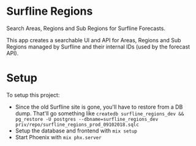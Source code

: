 # Surfline Regions

Search Areas, Regions and Sub Regions for Surfline Forecasts.

This app creates a searchable UI and API for Areas, Regions and Sub Regions managed by Surfline and their internal IDs (used by the forecast API).

# Setup

To setup this project:

*   Since the old Surfline site is gone, you'll have to restore from a DB dump. That'll go something like `createdb surfline_regions_dev && pg_restore -U postgres --dbname=surfline_regions_dev priv/repo/surfline_regions_prod_09102018.sqlc`
*   Setup the database and frontend with `mix setup`
*   Start Phoenix with `mix phx.server`
